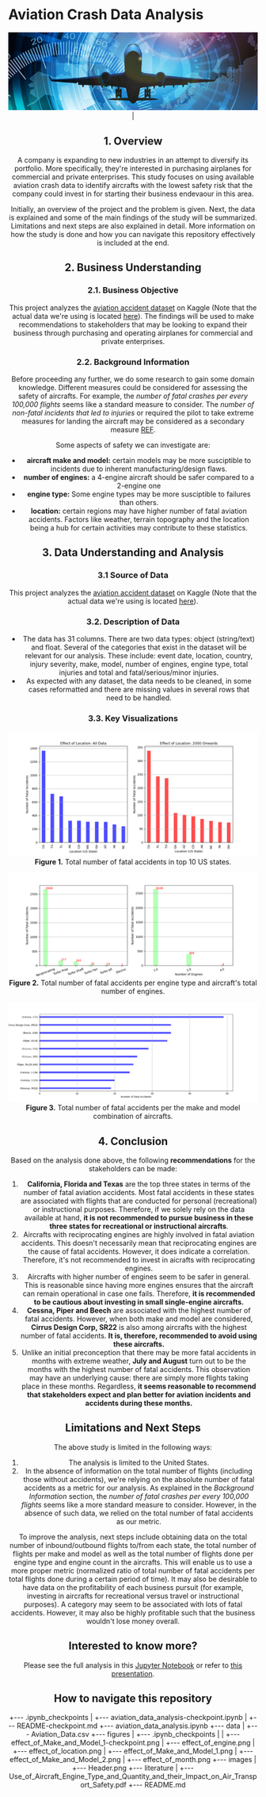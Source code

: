 # Aviation Crash Data Analysis
<center><img src="./images/Header.png" 
    Width="1000">|
    
## 1. Overview
A company is expanding to new industries in an attempt to diversify its portfolio. More specifically, they're interested in purchasing airplanes for commercial and private enterprises. This study focuses on using available aviation crash data to identify aircrafts with the lowest safety risk that the company could invest in for starting their business endevaour in this area. 

Initially, an overview of the project and the problem is given. Next, the data is explained and some of the main findings of the study will be summarized. Limitations and next steps are also explained in detail. More information on how the study is done and how you can navigate this repository effectively is included at the end. 

## 2. Business Understanding
### 2.1. Business Objective
This project analyzes the [aviation accident dataset](https://www.kaggle.com/datasets/khsamaha/aviation-accident-database-synopses) on Kaggle (Note that the actual data we're using is located [here](https://github.com/learn-co-curriculum/dsc-phase-1-project-v3/tree/master/data)). The findings will be used to make recommendations to stakeholders that may be looking to expand their business through purchasing and operating airplanes for commercial and private enterprises. 

### 2.2. Background Information
Before proceeding any further, we do some research to gain some domain knowledge. Different measures could be considered for assessing the safety of aircrafts. For example, the *number of fatal crashes per every 100,000 flights* seems like a standard measure to consider. The *number of non-fatal incidents that led to injuries* or required the pilot to take extreme measures for landing the aircraft may be considered as a secondary measure [REF](https://assets.performance.gov/APG/files/2023/june/FY2023_June_DOT_Progress_Aviation_Safety.pdf).

Some aspects of safety we can investigate are: 
- **aircraft make and model:** certain models may be more susciptible to incidents due to inherent manufacturing/design flaws.
- **number of engines:** a 4-engine aircraft should be safer compared to a 2-engine one
- **engine type:** Some engine types may be more susciptible to failures than others.  
- **location:** certain regions may have higher number of fatal aviation accidents. Factors like weather, terrain topography and the location being a hub for certain activities may contribute to these statistics. 

## 3. Data Understanding and Analysis

### 3.1 Source of Data
This project analyzes the [aviation accident dataset](https://www.kaggle.com/datasets/khsamaha/aviation-accident-database-synopses) on Kaggle (Note that the actual data we're using is located [here](https://github.com/learn-co-curriculum/dsc-phase-1-project-v3/tree/master/data)).

### 3.2. Description of Data
- The data has 31 columns. There are two data types: object (string/text) and float. Several of the categories that exist in the dataset will be relevant for our analysis. These include:  event date, location, country, injury severity, make, model, number of engines, engine type, total injuries and total and fatal/serious/minor injuries.
- As expected with any dataset, the data needs to be cleaned, in some cases reformatted and there are missing values in several rows that need to be handled.

### 3.3. Key Visualizations

<center><img src="./figures/effect_of_location.png"
            
**Figure 1.** Total number of fatal accidents in top 10 US states.  

<center><img src="./figures/effect_of_engine.png"
            
**Figure 2.** Total number of fatal accidents per engine type and aircraft's total number of engines. 

<center><img src="./figures/effect_of_Make_and_Model_1.png"
            
**Figure 3.** Total number of fatal accidents per the make and model combination of aircrafts. 

## 4. Conclusion
Based on the analysis done above, the following **recommendations** for the stakeholders can be made: 
1. **California, Florida and Texas** are the top three states in terms of the number of fatal aviation accidents. Most fatal accidents in these states are associated with flights that are conducted for personal (recreational) or instructional purposes. Therefore, if we solely rely on the data available at hand, **it is not recommended to pursue business in these three states for recreational or instructional aircrafts**.  
2. Aircrafts with reciprocating engines are highly involved in fatal aviation accidents. This doesn't necessarily mean that reciprocating engines are the cause of fatal accidents. However, it does indicate a correlation. Therefore, it's not recommended to invest in aicrafts with reciprocating engines.
3. Aircrafts with higher number of engines seem to be safer in general. This is reasonable since having more engines ensures that the aircraft can remain operational in case one fails. Therefore, **it is recommended to be cautious about investing in small single-engine aircrafts.** 
4. **Cessna, Piper and Beech** are associated with the highest number of fatal accidents. However, when both make and model are considered, **Cirrus Design Corp, SR22** is also among aircrafts with the highest number of fatal accidents. **It is, therefore, recommended to avoid using these aircrafts.** 
5. Unlike an initial preconception that there may be more fatal accidents in months with extreme weather, **July and August** turn out to be the months with the highest number of fatal accidents. This observation may have an underlying cause: there are simply more flights taking place in these months. Regardless, **it seems reasonable to recommend that stakeholders expect and plan better for aviation incidents and accidents during these months.** 

## Limitations and Next Steps
The above study is limited in the following ways:
1. The analysis is limited to the United States.
2. In the absence of information on the total number of flights (including those without accidents), we're relying on the absolute number of fatal accidents as a metric for our analysis. As explained in the *Background Information* section, the *number of fatal crashes per every 100,000 flights* seems like a more standard measure to consider. However, in the absence of such data, we relied on the total number of fatal accidents as our metric. 

To improve the analysis, next steps include obtaining data on the total number of inbound/outbound flights to/from each state, the total number of flights per make and model as well as the total number of flights done per engine type and engine count in the aircrafts. This will enable us to use a more proper metric (normalized ratio of total number of fatal accidents per total flights done during a certain period of time). It may also be desirable to have data on the profitability of each business pursuit (for example, investing in aircrafts for recreational versus travel or instructional purposes). A category may seem to be associated with lots of fatal accidents. However, it may also be highly profitable such that the business wouldn't lose money overall. 

## Interested to know more?
Please see the full analysis in this [Jupyter Notebook](http://localhost:8888/notebooks/aviation_data_analysis.ipynb) or refer to [this presentation](http://localhost:8888/notebooks/aviation_data_analysis.ipynb).

## How to navigate this repository

+--- .ipynb_checkpoints
|   +--- aviation_data_analysis-checkpoint.ipynb
|   +--- README-checkpoint.md
+--- aviation_data_analysis.ipynb
+--- data
|   +--- Aviation_Data.csv
+--- figures
|   +--- .ipynb_checkpoints
|   |   +--- effect_of_Make_and_Model_1-checkpoint.png
|   +--- effect_of_engine.png
|   +--- effect_of_location.png
|   +--- effect_of_Make_and_Model_1.png
|   +--- effect_of_Make_and_Model_2.png
|   +--- effect_of_month.png
+--- images
|   +--- Header.png
+--- literature
|   +--- Use_of_Aircraft_Engine_Type_and_Quantity_and_their_Impact_on_Air_Transport_Safety.pdf
+--- README.md
